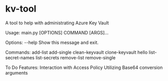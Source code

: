 # kv-tool
A tool to help with administrating Azure Key Vault

Usage: main.py [OPTIONS] COMMAND [ARGS]...

Options:
  --help  Show this message and exit.

Commands:
  add-list
  add-single
  clean-keyvault
  clone-keyvault
  hello
  list-secret-names
  list-secrets
  remove-list
  remove-single



To Do Features:
  Interaction with Access Policy
  Utilizing Base64 conversion arguments
